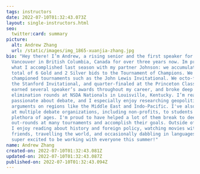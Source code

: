 ```yaml
---
tags: instructors
date: 2022-07-10T01:32:43.073Z
layout: single-instructors.html
seo:
  twitter:card: summary
picture:
  alt: Andrew Zhang
  url: /static/images/img_1865-xuanjia-zhang.jpg
bio: "Hey there! I’m Andrew, a rising senior and the first speaker for VDA
  Vancouver in British Columbia, Canada for over three years now. Im proud of
  what I accomplished last season with my partner Johnson: we accumulated a
  total of 6 Gold and 2 Silver bids to the Tournament of Champions. We
  championed tournaments such as the John Lewis Invitational. We octo-finaled at
  the Stanford Invitational, and quarter-finaled at the Princeton Classic. I’ve
  earned several speaker’s awards throughout my career, and broke deep into
  elimination rounds at NSDA Nationals in Louisville, Kentucky. I’m really
  passionate about debate, and I especially enjoy researching geopolitical
  arguments on regions like the Middle East and Indo-Pacific. I've also taught
  at multiple debate organizations, including non-profits, to students of a
  plethora of ages. I'm proud to have helped a lot of them break to deep
  out-rounds at many tournaments and accomplish their goals. Outside of debate,
  I enjoy reading about history and foreign policy, watching movies with
  friends, travelling the world, and occasionally dabbling in languages. I’m
  super excited to be working with everyone this summer!"
name: Andrew Zhang
created-on: 2022-07-10T01:32:43.081Z
updated-on: 2022-07-10T01:32:43.087Z
published-on: 2022-07-10T01:32:43.094Z
---
```

